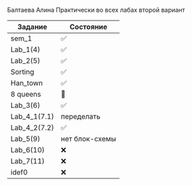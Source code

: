 Балтаева Алина 
Практически во всех лабах второй вариант 

| Задание | Состояние |
| ------------- | ------------- |
|sem_1| :white_check_mark:|
| Lab_1(4) | :white_check_mark:|
| Lab_2(5) | :white_check_mark: |
| Sorting |:white_check_mark: |
| Han_town |:white_check_mark: |
|  8 queens|:black_square_button:  |
| Lab_3(6) |:white_check_mark:  |
| Lab_4_1(7.1) |переделать |
| Lab_4_2(7.2) |:white_check_mark:  |
| Lab_5(9) |нет блок-схемы  |
| Lab_6(10) |:x:  |
| Lab_7(11) |:x:  |
| idef0|:x:  |
